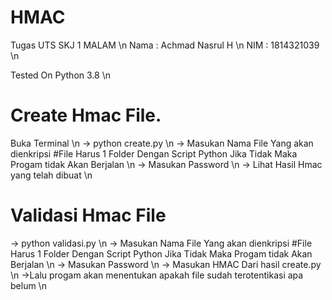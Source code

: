 # HMAC
Tugas UTS SKJ 1 MALAM \n
Nama  : Achmad Nasrul H \n
NIM   : 1814321039 \n

Tested On Python 3.8 \n

# Create Hmac File. 

Buka Terminal \n
-> python create.py \n
-> Masukan Nama File Yang akan dienkripsi #File Harus 1 Folder Dengan Script Python Jika Tidak Maka Progam tidak Akan Berjalan \n
-> Masukan Password \n
-> Lihat Hasil Hmac yang telah dibuat \n

# Validasi Hmac File

-> python validasi.py \n
-> Masukan Nama File Yang akan dienkripsi #File Harus 1 Folder Dengan Script Python Jika Tidak Maka Progam tidak Akan Berjalan \n
-> Masukan Password \n
-> Masukan HMAC Dari hasil create.py \n
->Lalu progam akan menentukan apakah file sudah terotentikasi apa belum \n
